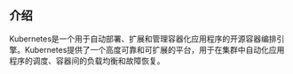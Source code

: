 ## 介绍
Kubernetes是一个用于自动部署、扩展和管理容器化应用程序的开源容器编排引擎。Kubernetes提供了一个高度可靠和可扩展的平台，用于在集群中自动化应用程序的调度、容器间的负载均衡和故障恢复。